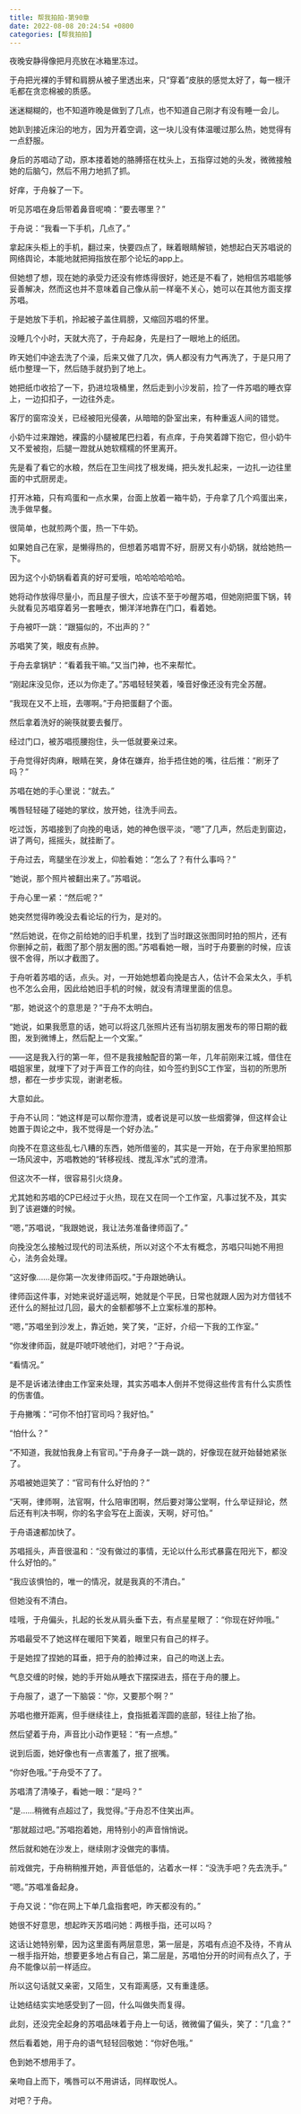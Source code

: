 ```yaml
---
title: 帮我拍拍-第90章
date: 2022-08-08 20:24:54 +0800
categories: [帮我拍拍]
---
```


夜晚安静得像把月亮放在冰箱里冻过。

于舟把光裸的手臂和肩膀从被子里透出来，只“穿着”皮肤的感觉太好了，每一根汗毛都在贪恋棉被的质感。

迷迷糊糊的，也不知道昨晚是做到了几点，也不知道自己刚才有没有睡一会儿。

她趴到接近床沿的地方，因为开着空调，这一块儿没有体温暖过那么热，她觉得有一点舒服。

身后的苏唱动了动，原本搂着她的胳膊搭在枕头上，五指穿过她的头发，微微接触她的后脑勺，然后不用力地抓了抓。

好痒，于舟躲了一下。

听见苏唱在身后带着鼻音呢喃：“要去哪里？”

于舟说：“我看一下手机，几点了。”

拿起床头柜上的手机，翻过来，快要四点了，眯着眼睛解锁，她想起白天苏唱说的网络舆论，本能地就把拇指放在那个论坛的app上。

但她想了想，现在她的承受力还没有修炼得很好，她还是不看了，她相信苏唱能够妥善解决，然而这也并不意味着自己像从前一样毫不关心，她可以在其他方面支撑苏唱。

于是她放下手机，拎起被子盖住肩膀，又缩回苏唱的怀里。

没睡几个小时，天就大亮了，于舟起身，先是扫了一眼地上的纸团。

昨天她们中途去洗了个澡，后来又做了几次，俩人都没有力气再洗了，于是只用了纸巾整理一下，然后随手就扔到了地上。

她把纸巾收拾了一下，扔进垃圾桶里，然后走到小沙发前，捡了一件苏唱的睡衣穿上，一边扣扣子，一边往外走。

客厅的窗帘没关，已经被阳光侵袭，从暗暗的卧室出来，有种重返人间的错觉。

小奶牛过来蹭她，裸露的小腿被尾巴扫着，有点痒，于舟笑着蹲下抱它，但小奶牛又不爱被抱，后腿一蹬就从她软糯糯的怀里离开。

先是看了看它的水粮，然后在卫生间找了根发绳，把头发扎起来，一边扎一边往里面的中式厨房走。

打开冰箱，只有鸡蛋和一点水果，台面上放着一箱牛奶，于舟拿了几个鸡蛋出来，洗手做早餐。

很简单，也就煎两个蛋，热一下牛奶。

如果她自己在家，是懒得热的，但想着苏唱胃不好，厨房又有小奶锅，就给她热一下。

因为这个小奶锅看着真的好可爱哦，哈哈哈哈哈哈。

她将动作放得尽量小，而且屋子很大，应该不至于吵醒苏唱，但她刚把蛋下锅，转头就看见苏唱穿着另一套睡衣，懒洋洋地靠在门口，看着她。

于舟被吓一跳：“跟猫似的，不出声的？”

苏唱笑了笑，眼皮有点肿。

于舟去拿锅铲：“看着我干嘛。”又当门神，也不来帮忙。

“刚起床没见你，还以为你走了。”苏唱轻轻笑着，嗓音好像还没有完全苏醒。

“我现在又不上班，去哪啊。”于舟把蛋翻了个面。

然后拿着洗好的碗筷就要去餐厅。

经过门口，被苏唱揽腰抱住，头一低就要亲过来。

于舟觉得好肉麻，眼睛在笑，身体在嫌弃，抬手捂住她的嘴，往后推：“刷牙了吗？”

苏唱在她的手心里说：“就去。”

嘴唇轻轻碰了碰她的掌纹，放开她，往洗手间去。

吃过饭，苏唱接到了向挽的电话，她的神色很平淡，“嗯”了几声，然后走到窗边，讲了两句，摇摇头，就挂断了。

于舟过去，弯腿坐在沙发上，仰脸看她：“怎么了？有什么事吗？”

“她说，那个照片被翻出来了。”苏唱说。

于舟心里一紧：“然后呢？”

她突然觉得昨晚没去看论坛的行为，是对的。

“然后她说，在你之前给她的旧手机里，找到了当时跟这张图同时拍的照片，还有你删掉之前，截图了那个朋友圈的图。”苏唱看她一眼，当时于舟要删的时候，应该很不舍得，所以才截图了。

于舟听着苏唱的话，点头。对，一开始她想着向挽是古人，估计不会呆太久，手机也不怎么会用，因此给她旧手机的时候，就没有清理里面的信息。

“那，她说这个的意思是？”于舟不太明白。

“她说，如果我愿意的话，她可以将这几张照片还有当初朋友圈发布的带日期的截图，发到微博上，然后配上一个文案。”

——这是我入行的第一年，但不是我接触配音的第一年，几年前刚来江城，借住在唱姐家里，就埋下了对于声音工作的向往，如今签约到SC工作室，当初的所思所想，都在一步步实现，谢谢老板。

大意如此。

于舟不认同：“她这样是可以帮你澄清，或者说是可以放一些烟雾弹，但这样会让她置于舆论之中，我不觉得是一个好办法。”

向挽不在意这些乱七八糟的东西，她所借鉴的，其实是一开始，在于舟家里拍照那一场风波中，苏唱教她的“转移视线、搅乱浑水”式的澄清。

但这次不一样，很容易引火烧身。

尤其她和苏唱的CP已经过于火热，现在又在同一个工作室，凡事过犹不及，其实到了该避嫌的时候。

“嗯，”苏唱说，“我跟她说，我让法务准备律师函了。”

向挽没怎么接触过现代的司法系统，所以对这个不太有概念，苏唱只叫她不用担心，法务会处理。

“这好像……是你第一次发律师函哎。”于舟跟她确认。

律师函这件事，对她来说好遥远啊，她就是个平民，日常也就跟人因为对方借钱不还什么的掰扯过几回，最大的金额都够不上立案标准的那种。

“嗯，”苏唱坐到沙发上，靠近她，笑了笑，“正好，介绍一下我的工作室。”

“你发律师函，就是吓唬吓唬他们，对吧？”于舟说。

“看情况。”

是不是诉诸法律由工作室来处理，其实苏唱本人倒并不觉得这些传言有什么实质性的伤害值。

于舟撇嘴：“可你不怕打官司吗？我好怕。”

“怕什么？”

“不知道，我就怕我身上有官司。”于舟身子一跳一跳的，好像现在就开始替她紧张了。

苏唱被她逗笑了：“官司有什么好怕的？”

“天啊，律师啊，法官啊，什么陪审团啊，然后要对簿公堂啊，什么举证辩论，然后还有判决书啊，你的名字会写在上面诶，天啊，好可怕。”

于舟语速都加快了。

苏唱摇头，声音很温和：“没有做过的事情，无论以什么形式暴露在阳光下，都没什么好怕的。”

“我应该惧怕的，唯一的情况，就是我真的不清白。”

但她没有不清白。

哇哦，于舟偏头，扎起的长发从肩头垂下去，有点星星眼了：“你现在好帅哦。”

苏唱最受不了她这样在暖阳下笑着，眼里只有自己的样子。

于是她捏了捏她的耳垂，把于舟的脸捧过来，自己的吻送上去。

气息交缠的时候，她的手开始从睡衣下摆探进去，搭在于舟的腰上。

于舟服了，退了一下脑袋：“你，又要那个啊？”

苏唱也撤开距离，但手继续往上，食指抵着浑圆的底部，轻往上抬了抬。

然后望着于舟，声音比小动作更轻：“有一点想。”

说到后面，她好像也有一点害羞了，抿了抿嘴。

“你好色哦。”于舟受不了了。

苏唱清了清嗓子，看她一眼：“是吗？”

“是……稍微有点超过了，我觉得。”于舟忍不住笑出声。

“那就超过吧。”苏唱抱着她，用特别小的声音悄悄说。

然后就和她在沙发上，继续刚才没做完的事情。

前戏做完，于舟稍稍推开她，声音低低的，沾着水一样：“没洗手吧？先去洗手。”

“嗯。”苏唱准备起身。

于舟又说：“你在网上下单几盒指套吧，昨天都没有的。”

她很不好意思，想起昨天苏唱问她：两根手指，还可以吗？

这话让她特别晕，因为这里面有两层意思，第一层是，苏唱有点迫不及待，不肯从一根手指开始，想要更多地占有自己，第二层是，苏唱怕分开的时间有点久了，于舟不能像以前一样适应。

所以这句话就又亲密，又陌生，又有距离感，又有重逢感。

让她结结实实地感受到了一回，什么叫做失而复得。

此刻，还没完全起身的苏唱品味着于舟上一句话，微微偏了偏头，笑了：“几盒？”

然后看着她，用于舟的语气轻轻回敬她：“你好色哦。”

色到她不想用手了。

亲吻自上而下，嘴唇可以不用讲话，同样取悦人。

对吧？于舟。

